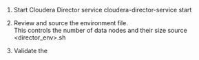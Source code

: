 1. Start Cloudera Director
service cloudera-director-service start

2. Review and source the environment file.  
  This controls the number of data nodes and their size
source <director_env>.sh

3. Validate the <script>.conf file
cloudera-director validate <script>.conf

4. Create the cluster
cloudera-director-bootstrap <script>.conf

5. Log files in
/home/ec2-user/.cloudera-director/logs/application.log

